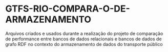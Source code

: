 # GTFS-RIO-COMPARA-O-DE-ARMAZENAMENTO
Arquivos criados e usados durante a realização do projeto de comparação de performance entre bancos de dados relacionais e bancos de dados de grafo RDF no contexto do armazenamento de dados do transporte público
